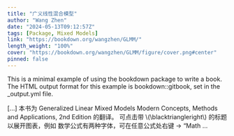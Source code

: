 ```yaml
---
title: "广义线性混合模型"
author: "Wang Zhen"
date: "2024-05-13T09:12:57Z"
tags: [Package, Mixed Models]
link: "https://bookdown.org/wangzhen/GLMM/"
length_weight: "100%"
cover: "https://bookdown.org/wangzhen/GLMM/figure/cover.png#center"
pinned: false
---
```


<p>This is a minimal example of using the bookdown package to write a book.
The HTML output format for this example is bookdown::gitbook,
set in the _output.yml file.</p> [...] 本书为 Generalized Linear Mixed Models Modern Concepts, Methods and Applications, 2nd Edition 的翻译。 可点击带 \(\blacktriangleright\) 的标题以展开图表，例如 数学公式有两种字体，可在任意公式处右键 → “Math ...
